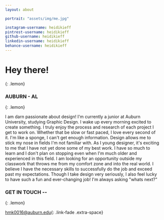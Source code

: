 ```yaml
---
layout: about

portrait: "assets/img/me.jpg"

instagram-username: heidikieff
pintrest-username: heidikieff
github-username: heidikieff
linkedin-username: heidikieff
behance-username: heidikieff
---
```


# Hey there!
{: .lemon}
### AUBURN - AL
{: .lemon}

I am darn passionate about design! I'm currently a junior at Auburn University, studying Graphic Design. I wake up every morning excited to create something. I truly enjoy the process and research of each project I get to work on. Whether that be slow or fast paced, I love every second of it. I'm like a sponge, I can't get enough information. Design allows me to stick my nose in fields I'm not familiar with. As I young designer, it's exciting to me that I have not yet done some of my best work. I have so much to learn and I don't plan on stopping even when I'm much older and experienced in this field. I am looking for an opportunity outside my classwork that throws me from my comfort zone and into the real world. I believe I have the necessary skills to successfully do the job and exceed past my expectations. Though I take design very seriously, I also feel lucky to have such a fun and ever-changing job! I'm always asking "whats next?" 

### GET IN TOUCH --
{: .lemon}

<hmk0016@auburn.edu>{: .link-fade .extra-space}
